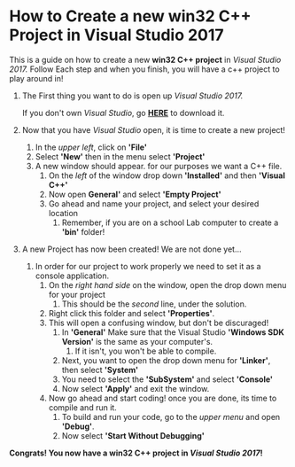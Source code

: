 # How to Create a new win32 C++ Project in Visual Studio 2017
This is a guide on how to create a new **win32 C++ project** in _Visual Studio 2017._
Follow Each step and when you finish, you will have a c++ project to play around in! 

1. The First thing you want to do is open up _Visual Studio 2017._
	
	If you don't own _Visual Studio_, go **[HERE](https://humboldt.onthehub.com/WebStore/Welcome.aspx "HSU's free Software")** to download it.
	
2. Now that you have _Visual Studio_ open, it is time to create a new project!
	1. In the _upper left_, click on **'File'**
	2. Select **'New'** then in the menu select **'Project'**
	3. A new window should appear. for our purposes we want a C++ file.
		1. On the _left_ of the window drop down **'Installed'** and then **'Visual C++'**
		2. Now open **General'** and select **'Empty Project'**
		3. Go ahead and name your project, and select your desired location
			1. Remember, if you are on a school Lab computer to create a **'bin'** folder!
			
3. A new Project has now been created! We are not done yet...
	1. In order for our project to work properly we need to set it as a console application.
		1. On the _right hand side_ on the window, open the drop down menu for your project
			1. This should be the _second_ line, under the solution.
		2. Right click this folder and select **'Properties'**.
		3. This will open a confusing window, but don't be discuraged!
			1. In **'General'** Make sure that the Visual Studio **'Windows SDK Version'** is the same as your computer's.
				1. If it isn't, you won't be able to compile.
			2. Next, you want to open the drop down menu for **'Linker'**, then select **'System'**
			3. You need to select the **'SubSystem'** and select **'Console'**
			4. Now select **'Apply'** and exit the window.
		4. Now go ahead and start coding! once you are done, its time to compile and run it.
			1. To build and run your code, go to the _upper menu_ and open **'Debug'**.
			2. Now select **'Start Without Debugging'**

			
			
**Congrats! You now have a win32 C++ project in _Visual Studio 2017_!**
